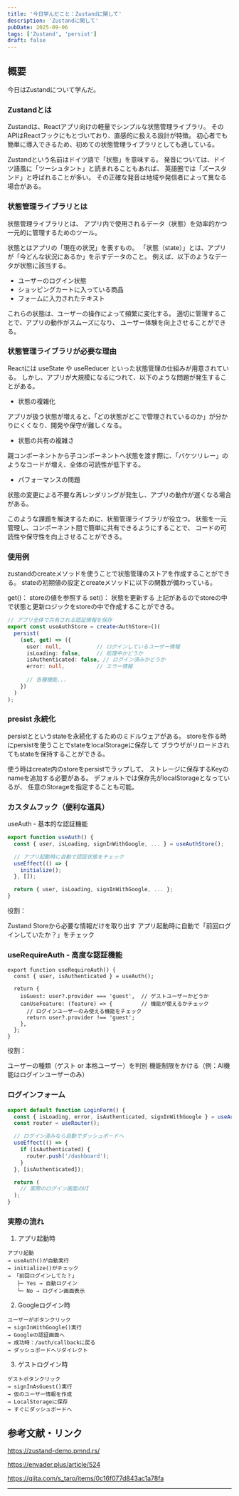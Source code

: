 ```yaml
---
title: '今日学んだこと：Zustandに関して'
description: 'Zustandに関して'
pubDate: 2025-09-06
tags: ['Zustand', 'persist']
draft: false
---
```


## 概要

今日はZustandについて学んだ。

### Zustandとは
Zustandは、Reactアプリ向けの軽量でシンプルな状態管理ライブラリ。
そのAPIはReactフックにもとづいており、直感的に扱える設計が特徴。
初心者でも簡単に導入できるため、初めての状態管理ライブラリとしても適している。

Zustandという名前はドイツ語で「状態」を意味する。
発音については、ドイツ語風に「ツーシュタント」と読まれることもあれば、
英語圏では「ズースタンド」と呼ばれることが多い。
その正確な発音は地域や発信者によって異なる場合がある。

### 状態管理ライブラリとは

状態管理ライブラリとは、
アプリ内で使用されるデータ（状態）を効率的かつ一元的に管理するためのツール。

状態とはアプリの「現在の状況」を表すもの。
「状態（state）」とは、アプリが「今どんな状況にあるか」を示すデータのこと。
例えば、以下のようなデータが状態に該当する。

- ユーザーのログイン状態
- ショッピングカートに入っている商品
- フォームに入力されたテキスト

これらの状態は、ユーザーの操作によって頻繁に変化する。
適切に管理することで、アプリの動作がスムーズになり、
ユーザー体験を向上させることができる。

### 状態管理ライブラリが必要な理由
Reactには useState や useReducer といった状態管理の仕組みが用意されている。
しかし、アプリが大規模になるにつれて、以下のような問題が発生することがある。

- 状態の複雑化

アプリが扱う状態が増えると、「どの状態がどこで管理されているのか」が分かりにくくなり、開発や保守が難しくなる。

- 状態の共有の複雑さ

親コンポーネントから子コンポーネントへ状態を渡す際に、「バケツリレー」のようなコードが増え、全体の可読性が低下する。

- パフォーマンスの問題

状態の変更による不要な再レンダリングが発生し、アプリの動作が遅くなる場合がある。

このような課題を解決するために、状態管理ライブラリが役立つ。
状態を一元管理し、コンポーネント間で簡単に共有できるようにすることで、
コードの可読性や保守性を向上させることができる。

### 使用例
zustandのcreateメソッドを使うことで状態管理のストアを作成することができる。
stateの初期値の設定とcreateメソッドに以下の関数が備わっている。

get()： storeの値を参照する
set()： 状態を更新する
上記があるのでstoreの中で状態と更新ロジックをstoreの中で作成することができる。

```typescript
// アプリ全体で共有される認証情報を保存
export const useAuthStore = create<AuthStore>()(
  persist(
    (set, get) => ({
      user: null,           // ログインしているユーザー情報
      isLoading: false,     // 処理中かどうか
      isAuthenticated: false, // ログイン済みかどうか
      error: null,          // エラー情報
      
      // 各種機能...
    })
  )
);
```

### presist 永続化

persistとというstateを永続化するためのミドルウェアがある。
storeを作る時にpersistを使うことでstateをlocalStorageに保存して
ブラウザがリロードされてもstateを保持することができる。

使う時はcreate内のstoreをpersistでラップして、
ストレージに保存するKeyのnameを追加する必要がある。
デフォルトでは保存先がlocalStorageとなっているが、
任意のStorageを指定することも可能。

### カスタムフック（便利な道具）

useAuth - 基本的な認証機能

```typescript
export function useAuth() {
  const { user, isLoading, signInWithGoogle, ... } = useAuthStore();

  // アプリ起動時に自動で認証状態をチェック
  useEffect(() => {
    initialize();
  }, []);

  return { user, isLoading, signInWithGoogle, ... };
}
```

役割：

Zustand Storeから必要な情報だけを取り出す
アプリ起動時に自動で「前回ログインしていたか？」をチェック

### useRequireAuth - 高度な認証機能

```
export function useRequireAuth() {
  const { user, isAuthenticated } = useAuth();
  
  return {
    isGuest: user?.provider === 'guest',  // ゲストユーザーかどうか
    canUseFeature: (feature) => {         // 機能が使えるかチェック
      // ログインユーザーのみ使える機能をチェック
      return user?.provider !== 'guest';
    },
  };
}
```

役割：

ユーザーの種類（ゲスト or 本格ユーザー）を判別
機能制限をかける（例：AI機能はログインユーザーのみ）


### ログインフォーム

```typescript
export default function LoginForm() {
  const { isLoading, error, isAuthenticated, signInWithGoogle } = useAuth();
  const router = useRouter();

  // ログイン済みなら自動でダッシュボードへ
  useEffect(() => {
    if (isAuthenticated) {
      router.push('/dashboard');
    }
  }, [isAuthenticated]);

  return (
    // 実際のログイン画面のUI
  );
}
```

### 実際の流れ

1. アプリ起動時
```
アプリ起動 
→ useAuth()が自動実行 
→ initialize()がチェック
→ 「前回ログインしてた？」
   ├─ Yes → 自動ログイン
   └─ No → ログイン画面表示
```

2. Googleログイン時

```
ユーザーがボタンクリック
→ signInWithGoogle()実行
→ Googleの認証画面へ
→ 成功時：/auth/callbackに戻る
→ ダッシュボードへリダイレクト
```

3. ゲストログイン時
```
ゲストボタンクリック
→ signInAsGuest()実行
→ 仮のユーザー情報を作成
→ LocalStorageに保存
→ すぐにダッシュボードへ
```

## 参考文献・リンク

https://zustand-demo.pmnd.rs/

https://envader.plus/article/524

https://qiita.com/s_taro/items/0c16f077d843ac1a78fa

---